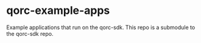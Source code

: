 # qorc-example-apps
Example applications that run on the qorc-sdk.  This repo is a submodule to the qorc-sdk repo.
